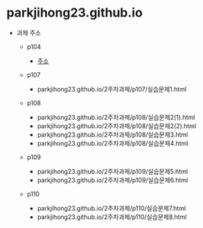 # parkjihong23.github.io
* 과제 주소
  * p104
    * [주소](parkjihong23.github.io/2주차과제/p104/challenge02.html)
      
  * p107
    * parkjihong23.github.io/2주차과제/p107/실습문제1.html
   
  * p108
    * parkjihong23.github.io/2주차과제/p108/실습문제2(1).html
    * parkjihong23.github.io/2주차과제/p108/실습문제2(2).html
    * parkjihong23.github.io/2주차과제/p108/실습문제3.html
    * parkjihong23.github.io/2주차과제/p108/실습문제4.html
  * p109
    * parkjihong23.github.io/2주차과제/p109/실습문제5.html
    * parkjihong23.github.io/2주차과제/p109/실습문제6.html
  * p110
    * parkjihong23.github.io/2주차과제/p110/실습문제7.html
    * parkjihong23.github.io/2주차과제/p110/실습문제8.html
    
  
